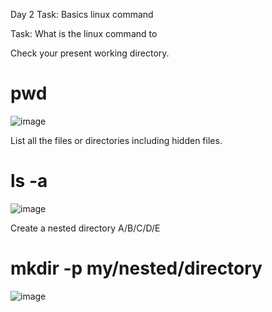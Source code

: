Day 2 Task: Basics linux command

Task: What is the linux command to

Check your present working directory.

# pwd

![image](https://github.com/lovely7027/90DaysOfDevOps/assets/76859803/93442561-e623-4ffe-9d0b-e1891cfc6dbd)

  
List all the files or directories including hidden files.

# ls -a

![image](https://github.com/lovely7027/90DaysOfDevOps/assets/76859803/32555c69-6b1c-461c-b309-7c31c1121f1e)


Create a nested directory A/B/C/D/E

# mkdir -p my/nested/directory

![image](https://github.com/lovely7027/90DaysOfDevOps/assets/76859803/4cd6b1ec-9a2e-4d85-9121-d7a8bfe6f89d)
